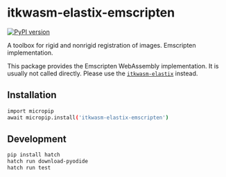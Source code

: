 # itkwasm-elastix-emscripten

[![PyPI version](https://badge.fury.io/py/itkwasm-elastix-emscripten.svg)](https://badge.fury.io/py/itkwasm-elastix-emscripten)

A toolbox for rigid and nonrigid registration of images. Emscripten implementation.

This package provides the Emscripten WebAssembly implementation. It is usually not called directly. Please use the [`itkwasm-elastix`](https://pypi.org/project/itkwasm-elastix/) instead.


## Installation

```sh
import micropip
await micropip.install('itkwasm-elastix-emscripten')
```

## Development

```sh
pip install hatch
hatch run download-pyodide
hatch run test
```
